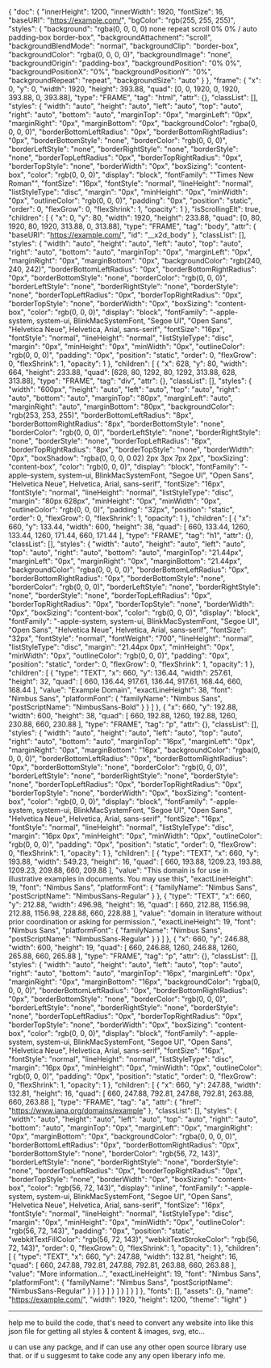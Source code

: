 {
    "doc": {
        "innerHeight": 1200,
        "innerWidth": 1920,
        "fontSize": 16,
        "baseURI": "https://example.com/",
        "bgColor": "rgb(255, 255, 255)",
        "styles": {
            "background": "rgba(0, 0, 0, 0) none repeat scroll 0% 0% / auto padding-box border-box",
            "backgroundAttachment": "scroll",
            "backgroundBlendMode": "normal",
            "backgroundClip": "border-box",
            "backgroundColor": "rgba(0, 0, 0, 0)",
            "backgroundImage": "none",
            "backgroundOrigin": "padding-box",
            "backgroundPosition": "0% 0%",
            "backgroundPositionX": "0%",
            "backgroundPositionY": "0%",
            "backgroundRepeat": "repeat",
            "backgroundSize": "auto"
        }
    },
    "frame": {
        "x": 0,
        "y": 0,
        "width": 1920,
        "height": 393.88,
        "quad": [0, 0, 1920, 0, 1920, 393.88, 0, 393.88],
        "type": "FRAME",
        "tag": "html",
        "attr": {},
        "classList": [],
        "styles": {
            "width": "auto",
            "height": "auto",
            "left": "auto",
            "top": "auto",
            "right": "auto",
            "bottom": "auto",
            "marginTop": "0px",
            "marginLeft": "0px",
            "marginRight": "0px",
            "marginBottom": "0px",
            "backgroundColor": "rgba(0, 0, 0, 0)",
            "borderBottomLeftRadius": "0px",
            "borderBottomRightRadius": "0px",
            "borderBottomStyle": "none",
            "borderColor": "rgb(0, 0, 0)",
            "borderLeftStyle": "none",
            "borderRightStyle": "none",
            "borderStyle": "none",
            "borderTopLeftRadius": "0px",
            "borderTopRightRadius": "0px",
            "borderTopStyle": "none",
            "borderWidth": "0px",
            "boxSizing": "content-box",
            "color": "rgb(0, 0, 0)",
            "display": "block",
            "fontFamily": "\"Times New Roman\"",
            "fontSize": "16px",
            "fontStyle": "normal",
            "lineHeight": "normal",
            "listStyleType": "disc",
            "margin": "0px",
            "minHeight": "0px",
            "minWidth": "0px",
            "outlineColor": "rgb(0, 0, 0)",
            "padding": "0px",
            "position": "static",
            "order": 0,
            "flexGrow": 0,
            "flexShrink": 1,
            "opacity": 1
        },
        "isScrollingElt": true,
        "children": [
            {
                "x": 0,
                "y": 80,
                "width": 1920,
                "height": 233.88,
                "quad": [0, 80, 1920, 80, 1920, 313.88, 0, 313.88],
                "type": "FRAME",
                "tag": "body",
                "attr": {
                    "baseURI": "https://example.com/",
                    "id": "__x2d_body"
                },
                "classList": [],
                "styles": {
                    "width": "auto",
                    "height": "auto",
                    "left": "auto",
                    "top": "auto",
                    "right": "auto",
                    "bottom": "auto",
                    "marginTop": "0px",
                    "marginLeft": "0px",
                    "marginRight": "0px",
                    "marginBottom": "0px",
                    "backgroundColor": "rgb(240, 240, 242)",
                    "borderBottomLeftRadius": "0px",
                    "borderBottomRightRadius": "0px",
                    "borderBottomStyle": "none",
                    "borderColor": "rgb(0, 0, 0)",
                    "borderLeftStyle": "none",
                    "borderRightStyle": "none",
                    "borderStyle": "none",
                    "borderTopLeftRadius": "0px",
                    "borderTopRightRadius": "0px",
                    "borderTopStyle": "none",
                    "borderWidth": "0px",
                    "boxSizing": "content-box",
                    "color": "rgb(0, 0, 0)",
                    "display": "block",
                    "fontFamily": "-apple-system, system-ui, BlinkMacSystemFont, \"Segoe UI\", \"Open Sans\", \"Helvetica Neue\", Helvetica, Arial, sans-serif",
                    "fontSize": "16px",
                    "fontStyle": "normal",
                    "lineHeight": "normal",
                    "listStyleType": "disc",
                    "margin": "0px",
                    "minHeight": "0px",
                    "minWidth": "0px",
                    "outlineColor": "rgb(0, 0, 0)",
                    "padding": "0px",
                    "position": "static",
                    "order": 0,
                    "flexGrow": 0,
                    "flexShrink": 1,
                    "opacity": 1
                },
                "children": [
                    {
                        "x": 628,
                        "y": 80,
                        "width": 664,
                        "height": 233.88,
                        "quad": [628, 80, 1292, 80, 1292, 313.88, 628, 313.88],
                        "type": "FRAME",
                        "tag": "div",
                        "attr": {},
                        "classList": [],
                        "styles": {
                            "width": "600px",
                            "height": "auto",
                            "left": "auto",
                            "top": "auto",
                            "right": "auto",
                            "bottom": "auto",
                            "marginTop": "80px",
                            "marginLeft": "auto",
                            "marginRight": "auto",
                            "marginBottom": "80px",
                            "backgroundColor": "rgb(253, 253, 255)",
                            "borderBottomLeftRadius": "8px",
                            "borderBottomRightRadius": "8px",
                            "borderBottomStyle": "none",
                            "borderColor": "rgb(0, 0, 0)",
                            "borderLeftStyle": "none",
                            "borderRightStyle": "none",
                            "borderStyle": "none",
                            "borderTopLeftRadius": "8px",
                            "borderTopRightRadius": "8px",
                            "borderTopStyle": "none",
                            "borderWidth": "0px",
                            "boxShadow": "rgba(0, 0, 0, 0.02) 2px 3px 7px 2px",
                            "boxSizing": "content-box",
                            "color": "rgb(0, 0, 0)",
                            "display": "block",
                            "fontFamily": "-apple-system, system-ui, BlinkMacSystemFont, \"Segoe UI\", \"Open Sans\", \"Helvetica Neue\", Helvetica, Arial, sans-serif",
                            "fontSize": "16px",
                            "fontStyle": "normal",
                            "lineHeight": "normal",
                            "listStyleType": "disc",
                            "margin": "80px 628px",
                            "minHeight": "0px",
                            "minWidth": "0px",
                            "outlineColor": "rgb(0, 0, 0)",
                            "padding": "32px",
                            "position": "static",
                            "order": 0,
                            "flexGrow": 0,
                            "flexShrink": 1,
                            "opacity": 1
                        },
                        "children": [
                            {
                                "x": 660,
                                "y": 133.44,
                                "width": 600,
                                "height": 38,
                                "quad": [
                                    660,
                                    133.44,
                                    1260,
                                    133.44,
                                    1260,
                                    171.44,
                                    660,
                                    171.44
                                ],
                                "type": "FRAME",
                                "tag": "h1",
                                "attr": {},
                                "classList": [],
                                "styles": {
                                    "width": "auto",
                                    "height": "auto",
                                    "left": "auto",
                                    "top": "auto",
                                    "right": "auto",
                                    "bottom": "auto",
                                    "marginTop": "21.44px",
                                    "marginLeft": "0px",
                                    "marginRight": "0px",
                                    "marginBottom": "21.44px",
                                    "backgroundColor": "rgba(0, 0, 0, 0)",
                                    "borderBottomLeftRadius": "0px",
                                    "borderBottomRightRadius": "0px",
                                    "borderBottomStyle": "none",
                                    "borderColor": "rgb(0, 0, 0)",
                                    "borderLeftStyle": "none",
                                    "borderRightStyle": "none",
                                    "borderStyle": "none",
                                    "borderTopLeftRadius": "0px",
                                    "borderTopRightRadius": "0px",
                                    "borderTopStyle": "none",
                                    "borderWidth": "0px",
                                    "boxSizing": "content-box",
                                    "color": "rgb(0, 0, 0)",
                                    "display": "block",
                                    "fontFamily": "-apple-system, system-ui, BlinkMacSystemFont, \"Segoe UI\", \"Open Sans\", \"Helvetica Neue\", Helvetica, Arial, sans-serif",
                                    "fontSize": "32px",
                                    "fontStyle": "normal",
                                    "fontWeight": "700",
                                    "lineHeight": "normal",
                                    "listStyleType": "disc",
                                    "margin": "21.44px 0px",
                                    "minHeight": "0px",
                                    "minWidth": "0px",
                                    "outlineColor": "rgb(0, 0, 0)",
                                    "padding": "0px",
                                    "position": "static",
                                    "order": 0,
                                    "flexGrow": 0,
                                    "flexShrink": 1,
                                    "opacity": 1
                                },
                                "children": [
                                    {
                                        "type": "TEXT",
                                        "x": 660,
                                        "y": 136.44,
                                        "width": 257.61,
                                        "height": 32,
                                        "quad": [
                                            660,
                                            136.44,
                                            917.61,
                                            136.44,
                                            917.61,
                                            168.44,
                                            660,
                                            168.44
                                        ],
                                        "value": "Example Domain",
                                        "exactLineHeight": 38,
                                        "font": "Nimbus Sans",
                                        "platformFont": {
                                            "familyName": "Nimbus Sans",
                                            "postScriptName": "NimbusSans-Bold"
                                        }
                                    }
                                ]
                            },
                            {
                                "x": 660,
                                "y": 192.88,
                                "width": 600,
                                "height": 38,
                                "quad": [
                                    660,
                                    192.88,
                                    1260,
                                    192.88,
                                    1260,
                                    230.88,
                                    660,
                                    230.88
                                ],
                                "type": "FRAME",
                                "tag": "p",
                                "attr": {},
                                "classList": [],
                                "styles": {
                                    "width": "auto",
                                    "height": "auto",
                                    "left": "auto",
                                    "top": "auto",
                                    "right": "auto",
                                    "bottom": "auto",
                                    "marginTop": "16px",
                                    "marginLeft": "0px",
                                    "marginRight": "0px",
                                    "marginBottom": "16px",
                                    "backgroundColor": "rgba(0, 0, 0, 0)",
                                    "borderBottomLeftRadius": "0px",
                                    "borderBottomRightRadius": "0px",
                                    "borderBottomStyle": "none",
                                    "borderColor": "rgb(0, 0, 0)",
                                    "borderLeftStyle": "none",
                                    "borderRightStyle": "none",
                                    "borderStyle": "none",
                                    "borderTopLeftRadius": "0px",
                                    "borderTopRightRadius": "0px",
                                    "borderTopStyle": "none",
                                    "borderWidth": "0px",
                                    "boxSizing": "content-box",
                                    "color": "rgb(0, 0, 0)",
                                    "display": "block",
                                    "fontFamily": "-apple-system, system-ui, BlinkMacSystemFont, \"Segoe UI\", \"Open Sans\", \"Helvetica Neue\", Helvetica, Arial, sans-serif",
                                    "fontSize": "16px",
                                    "fontStyle": "normal",
                                    "lineHeight": "normal",
                                    "listStyleType": "disc",
                                    "margin": "16px 0px",
                                    "minHeight": "0px",
                                    "minWidth": "0px",
                                    "outlineColor": "rgb(0, 0, 0)",
                                    "padding": "0px",
                                    "position": "static",
                                    "order": 0,
                                    "flexGrow": 0,
                                    "flexShrink": 1,
                                    "opacity": 1
                                },
                                "children": [
                                    {
                                        "type": "TEXT",
                                        "x": 660,
                                        "y": 193.88,
                                        "width": 549.23,
                                        "height": 16,
                                        "quad": [
                                            660,
                                            193.88,
                                            1209.23,
                                            193.88,
                                            1209.23,
                                            209.88,
                                            660,
                                            209.88
                                        ],
                                        "value": "This domain is for use in illustrative examples in documents. You may use this",
                                        "exactLineHeight": 19,
                                        "font": "Nimbus Sans",
                                        "platformFont": {
                                            "familyName": "Nimbus Sans",
                                            "postScriptName": "NimbusSans-Regular"
                                        }
                                    },
                                    {
                                        "type": "TEXT",
                                        "x": 660,
                                        "y": 212.88,
                                        "width": 496.98,
                                        "height": 16,
                                        "quad": [
                                            660,
                                            212.88,
                                            1156.98,
                                            212.88,
                                            1156.98,
                                            228.88,
                                            660,
                                            228.88
                                        ],
                                        "value": "domain in literature without prior coordination or asking for permission.",
                                        "exactLineHeight": 19,
                                        "font": "Nimbus Sans",
                                        "platformFont": {
                                            "familyName": "Nimbus Sans",
                                            "postScriptName": "NimbusSans-Regular"
                                        }
                                    }
                                ]
                            },
                            {
                                "x": 660,
                                "y": 246.88,
                                "width": 600,
                                "height": 19,
                                "quad": [
                                    660,
                                    246.88,
                                    1260,
                                    246.88,
                                    1260,
                                    265.88,
                                    660,
                                    265.88
                                ],
                                "type": "FRAME",
                                "tag": "p",
                                "attr": {},
                                "classList": [],
                                "styles": {
                                    "width": "auto",
                                    "height": "auto",
                                    "left": "auto",
                                    "top": "auto",
                                    "right": "auto",
                                    "bottom": "auto",
                                    "marginTop": "16px",
                                    "marginLeft": "0px",
                                    "marginRight": "0px",
                                    "marginBottom": "16px",
                                    "backgroundColor": "rgba(0, 0, 0, 0)",
                                    "borderBottomLeftRadius": "0px",
                                    "borderBottomRightRadius": "0px",
                                    "borderBottomStyle": "none",
                                    "borderColor": "rgb(0, 0, 0)",
                                    "borderLeftStyle": "none",
                                    "borderRightStyle": "none",
                                    "borderStyle": "none",
                                    "borderTopLeftRadius": "0px",
                                    "borderTopRightRadius": "0px",
                                    "borderTopStyle": "none",
                                    "borderWidth": "0px",
                                    "boxSizing": "content-box",
                                    "color": "rgb(0, 0, 0)",
                                    "display": "block",
                                    "fontFamily": "-apple-system, system-ui, BlinkMacSystemFont, \"Segoe UI\", \"Open Sans\", \"Helvetica Neue\", Helvetica, Arial, sans-serif",
                                    "fontSize": "16px",
                                    "fontStyle": "normal",
                                    "lineHeight": "normal",
                                    "listStyleType": "disc",
                                    "margin": "16px 0px",
                                    "minHeight": "0px",
                                    "minWidth": "0px",
                                    "outlineColor": "rgb(0, 0, 0)",
                                    "padding": "0px",
                                    "position": "static",
                                    "order": 0,
                                    "flexGrow": 0,
                                    "flexShrink": 1,
                                    "opacity": 1
                                },
                                "children": [
                                    {
                                        "x": 660,
                                        "y": 247.88,
                                        "width": 132.81,
                                        "height": 16,
                                        "quad": [
                                            660,
                                            247.88,
                                            792.81,
                                            247.88,
                                            792.81,
                                            263.88,
                                            660,
                                            263.88
                                        ],
                                        "type": "FRAME",
                                        "tag": "a",
                                        "attr": {
                                            "href": "https://www.iana.org/domains/example"
                                        },
                                        "classList": [],
                                        "styles": {
                                            "width": "auto",
                                            "height": "auto",
                                            "left": "auto",
                                            "top": "auto",
                                            "right": "auto",
                                            "bottom": "auto",
                                            "marginTop": "0px",
                                            "marginLeft": "0px",
                                            "marginRight": "0px",
                                            "marginBottom": "0px",
                                            "backgroundColor": "rgba(0, 0, 0, 0)",
                                            "borderBottomLeftRadius": "0px",
                                            "borderBottomRightRadius": "0px",
                                            "borderBottomStyle": "none",
                                            "borderColor": "rgb(56, 72, 143)",
                                            "borderLeftStyle": "none",
                                            "borderRightStyle": "none",
                                            "borderStyle": "none",
                                            "borderTopLeftRadius": "0px",
                                            "borderTopRightRadius": "0px",
                                            "borderTopStyle": "none",
                                            "borderWidth": "0px",
                                            "boxSizing": "content-box",
                                            "color": "rgb(56, 72, 143)",
                                            "display": "inline",
                                            "fontFamily": "-apple-system, system-ui, BlinkMacSystemFont, \"Segoe UI\", \"Open Sans\", \"Helvetica Neue\", Helvetica, Arial, sans-serif",
                                            "fontSize": "16px",
                                            "fontStyle": "normal",
                                            "lineHeight": "normal",
                                            "listStyleType": "disc",
                                            "margin": "0px",
                                            "minHeight": "0px",
                                            "minWidth": "0px",
                                            "outlineColor": "rgb(56, 72, 143)",
                                            "padding": "0px",
                                            "position": "static",
                                            "webkitTextFillColor": "rgb(56, 72, 143)",
                                            "webkitTextStrokeColor": "rgb(56, 72, 143)",
                                            "order": 0,
                                            "flexGrow": 0,
                                            "flexShrink": 1,
                                            "opacity": 1
                                        },
                                        "children": [
                                            {
                                                "type": "TEXT",
                                                "x": 660,
                                                "y": 247.88,
                                                "width": 132.81,
                                                "height": 16,
                                                "quad": [
                                                    660,
                                                    247.88,
                                                    792.81,
                                                    247.88,
                                                    792.81,
                                                    263.88,
                                                    660,
                                                    263.88
                                                ],
                                                "value": "More information...",
                                                "exactLineHeight": 19,
                                                "font": "Nimbus Sans",
                                                "platformFont": {
                                                    "familyName": "Nimbus Sans",
                                                    "postScriptName": "NimbusSans-Regular"
                                                }
                                            }
                                        ]
                                    }
                                ]
                            }
                        ]
                    }
                ]
            }
        ]
    },
    "fonts": [],
    "assets": {},
    "name": "https://example.com/",
    "width": 1920,
    "height": 1200,
    "theme": "light"
}


---

help me to build the code, that's need to convert any website into like this json file for getting all styles & content & images, svg, etc...

u can use any packge, and if can use any other open source library use that. or if u suggesmt to take code any any open liberary info me.